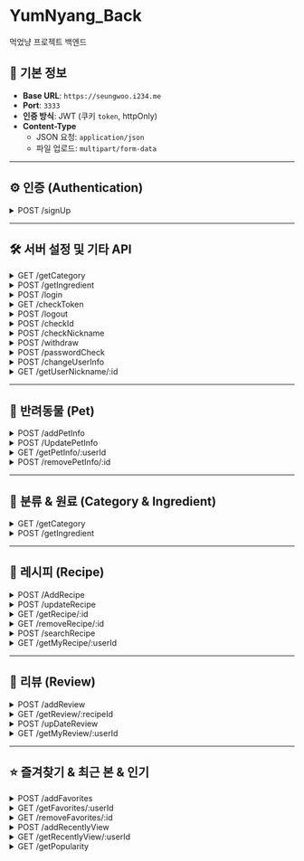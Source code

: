 # YumNyang_Back

먹었냥 프로젝트 백엔드

## 🔧 기본 정보

- **Base URL**: `https://seungwoo.i234.me`
- **Port**: `3333`
- **인증 방식**: JWT (쿠키 `token`, httpOnly)
- **Content-Type**
  - JSON 요청: `application/json`
  - 파일 업로드: `multipart/form-data`

---

## ⚙️ 인증 (Authentication)

<details>
<summary>POST /signUp</summary>

- **설명**: 신규 사용자 회원가입
- **Request Body** (`application/json`):
  ```json
  {
    "email": "user@example.com",
    "nickname": "nick",
    "password": "plain_password",
    "name": "뽀삐", // 선택(반려동물 등록 시 필요)
    "type": "dog", // 선택(반려동물 등록 시 필요)
    "age": 3 // 선택
  }
  ```
- **Response**:
  - `200 OK`
    ```json
    { "message": "회원가입이 완료되었습니다." }
    ```
  - `500 Internal Server Error`
    ```json
    { "error": "회원가입에 실패했습니다." }
    ```

</details>

---

## 🛠️ 서버 설정 및 기타 API

<details>
<summary>GET /getCategory</summary>

- **설명**: 원료 대분류 코드 목록 조회 (외부 API 연동)
- **Response**:
  - `200 OK`
    ```json
    { "category": [ { "code": "402001", "codeNm": "농산물" }, ... ] }
    ```
  - `500 Internal Server Error` 오류 메시지 포함
  </details>

<details>
<summary>POST /getIngredient</summary>

- **설명**: 선택된 대분류에 해당하는 상세 원료 목록 조회 (외부 API 연동)
- **Request Body**:
  ```json
  { "upperListSel": "402003" } // 선택
  ```
- **Response**:
  - `200 OK`
    ```json
    { "ingredient": [ { "feedNm": "...", "protQy": "...", ... } ] }
    ```
  - `500 Internal Server Error` 오류 메시지 포함
  </details>

<details>
<summary>POST /login</summary>

- **설명**: 로그인 (JWT 발급)
- **Request Body** (`application/json`):
  ```json
  {
    "email": "user@example.com",
    "password": "plain_password"
  }
  ```
- **Response**:
  - `200 OK`
    ```json
    { "message": "nick님 환영합니다.", "number": 1 }
    ```
    - 쿠키에 `token` 설정 (30분 유효, httpOnly)
  - `401 Unauthorized` (비밀번호 5회 이상 실패)
    ```json
    {
      "message": "패스워드 5회 이상 실패했습니다.\n비밀번호 변경 후 다시 시도해주세요."
    }
    ```
  - `404 Not Found` (아이디/비밀번호 불일치)
    ```json
    { "message": "아이디 또는 패스워드가 올바르지않습니다." }
    ```
  - `500 Internal Server Error`
    ```json
    { "error": "로그인 중 오류가 발생했습니다." }
    ```

</details>

<details>
<summary>GET /checkToken</summary>

- **설명**: 토큰 검증 및 갱신
- **Headers**: `Cookie: token=...`
- **Response**:
  - `200 OK`
    ```json
    {
      "authenticated": true,
      "user": { "email": "user@example.com" }
    }
    ```
    - 쿠키 `token` 재설정
  - `401 Unauthorized` (토큰 없음/만료)
    ```json
    { "message": "토큰이 없습니다." }
    ```
    또는
    ```json
    { "message": "유효하지 않은 토큰입니다." }
    ```
  - `500 Internal Server Error`
    ```json
    { "error": "비정상적 접근입니다." }
    ```

</details>

<details>
<summary>POST /logout</summary>

- **설명**: 로그아웃 (토큰 삭제)
- **Headers**: `Cookie: token=...`
- **Response**:
  - `200 OK`
    ```json
    { "message": "로그아웃되었습니다." }
    ```
  - `500 Internal Server Error`
    ```json
    { "error": "로그아웃에 실패했습니다." }
    ```

</details>

<details>
<summary>POST /checkId</summary>

- **설명**: 이메일(아이디) 중복 확인
- **Request Body** (`application/json`):
  ```json
  { "email": "user@example.com" }
  ```
- **Response**:
  - `200 OK` `{ "message": "사용가능한 아이디입니다." }`
  - `404 Not Found` `{ "message": "존재하는 아이디입니다." }`
  - `500 Internal Server Error` `{ "error": "서버에 문제가 발생했습니다." }`
  </details>

<details>
<summary>POST /checkNickname</summary>

- **설명**: 닉네임 중복 확인
- **Request Body** (`application/json`):
  ```json
  { "nickname": "nickname" }
  ```
- **Response**:
  - `200 OK` `{ "message": "사용가능한 닉네임입니다." }`
  - `404 Not Found` `{ "message": "존재하는 닉네임입니다." }`
  - `500 Internal Server Error` `{ "error": "서버에 문제가 발생했습니다." }`
  </details>

<details>
<summary>POST /withdraw</summary>

- **설명**: 회원 탈퇴
- **Request Body** (`application/json`):
  ```json
  {
    "id": 1,
    "email": "user@example.com",
    "password": "plain_password"
  }
  ```
- **Response**:
  - `200 OK` `{ "message": "회원탈퇴되었습니다." }`
  - `404 Bad Request` `{ "message": "올바르지못한 형식입니다." }`
  - `500 Internal Server Error` `{ "error": "회원탈퇴에 실패했습니다." }`
  </details>

<details>
<summary>POST /passwordCheck</summary>

- **설명**: 비밀번호 확인
- **Request Body** (`application/json`):
  ```json
  {
    "id": 1,
    "email": "user@example.com",
    "password": "plain_password"
  }
  ```
- **Response**:
  - `200 OK` `{ "message": "비밀번호가 확인되었습니다." }`
  - `404 Not Found` `{ "message": "패스워드가 올바르지않습니다." }`
  - `500 Internal Server Error` `{ "error": "서버에 오류가 발생했습니다." }`
  </details>

<details>
<summary>POST /changeUserInfo</summary>

- **설명**: 사용자 정보(닉네임/비밀번호) 변경
- **Request Body** (`application/json`):
  ```json
  {
    "id": 1,
    "nickname": "newNick", // 선택
    "password": "newPassword" // 선택
  }
  ```
- **Response**:
  - `200 OK` `{ "message": "회원정보 변경이 완료되었습니다." }`
  - `500 Internal Server Error` `{ "error": "회원 정보 변경에 실패했습니다." }`
  </details>

<details>
<summary>GET /getUserNickname/:id</summary>

- **설명**: 사용자 조회
- **Response**:
  - `200 OK` `{  "nickname": "userNickname" }`
  - `404 Not Found` `{ "message": "유저가 존재하지않습니다." }`
  - `500 Internal Server Error` `{ "error": "유저 정보를 가져오는데 실패했습니다." }`
  </details>

---

## 🐶 반려동물 (Pet)

<details>
<summary>POST /addPetInfo</summary>

- **설명**: 반려동물 정보 등록
- **Request Body** (`application/json`):
  ```json
  {
    "userId": 1,
    "name": "뽀삐",
    "type": "dog",
    "age": 3 // 선택
  }
  ```
- **Response**:
  - `200 OK` `{ "message": "펫 정보가 입력되었습니다." }`
  - `500 Internal Server Error` `{ "error": "반려동물 정보를 입력하는데 실패했습니다." }`

</details>

<details>
<summary>POST /UpdatePetInfo</summary>

- **설명**: 반려동물 정보 수정
- **Request Body**:
  ```json
  {
    "id": 10,
    "userId": 1,
    "name": "뽀삐",
    "type": "dog",
    "age": 4 //선택
  }
  ```
- **Response**:
  - `200 OK` `{ "message": "펫 정보가 변경되었습니다." }`
  - `500 Internal Server Error` `{ "error": "반려동물 정보를 변경하는데 실패했습니다." }`

</details>

<details>
<summary>GET /getPetInfo/:userId</summary>

- **설명**: 반려동물 정보 조회
- **Response**:
  - `200 OK` `{ "pets": [ /* 배열 */ ] }`
  - `404 Not Found` `{ "message": "등록된 펫이 없습니다." }`
  - `500 Internal Server Error` `{ "error": "반려동물 정보를 가져오는데 실패했습니다." }`

</details>

<details>
<summary>POST /removePetInfo/:id</summary>

- **설명**: 반려동물 정보 삭제
- **Response**:
  - `200 OK` `{ "message": "반려동물 정보를 삭제했습니다." }`
  - `500 Internal Server Error` `{ "error": "반려동물 정보를 삭제하는데 실패했습니다." }`

</details>

---

## 🍱 분류 & 원료 (Category & Ingredient)

<details>
<summary>GET /getCategory</summary>

- **설명**: 원료 대분류 코드 목록 (XML → JSON)
- **Response**:
  - `200 OK`
    ```json
    { "category": [ { "code": "402001", "codeNm": "농산물" }, ... ] }
    ```
  - `500 Internal Server Error`

</details>

<details>
<summary>POST /getIngredient</summary>

- **설명**: 원료 상세 목록 (XML → JSON)
- **Request Body**:
  ```json
  { "upperListSel": "402003" }
  ```
- **Response**:
  - `200 OK` `{ "ingredient": [ /* 배열 */ ] }`
  - `500 Internal Server Error`

</details>

---

## 🥘 레시피 (Recipe)

<details>
<summary>POST /AddRecipe</summary>

- **설명**: 레시피 추가
- **Content-Type**: `multipart/form-data`
- **Form Data**:
  - `images`: 파일 최대 10개 // 선택
  - `userId`, `title`, `description[]`, `targetPetType`, `foodCategory`, `cookingTimeLimit`, `level`, `caloriesPerServing`, `favoritesCount`, `carbs`, `protein`, `fat`, `calcium`, `phosphorus`, `moisture`, `fiber`
  - `ingredientsName[]`, `ingredientsAmount[]`, `ingredientsUnit[]` // 선택
- **Response**:
  - `200 OK` `{ "message": "레시피 추가가 완료되었습니다." }`
  - `500 Internal Server Error`

</details>

<details>
<summary>POST /updateRecipe</summary>

- **설명**: 레시피 수정
- **Content-Type**: `multipart/form-data`
- **Form Data**:
  - `recipeId`
  - `keepUrls`, `newImages` 파일 최대 10개(변경되지않은 이미지, 변경된 이미지) // 선택
  - `userId`, `title`, `description[]`, `descriptionChange[]`, `mainChange`, `targetPetType`, `foodCategory`, `cookingTimeLimit`, `level`, `caloriesPerServing`, `favoritesCount`, `carbs`, `protein`, `fat`, `calcium`, `phosphorus`, `moisture`, `fiber`
  - `ingredientsName`, `ingredientsAmount`, `ingredientsUnit` //선택
- **Response**:
  - `200 OK` `{ "message": "레시피가 수정되었습니다." }`
  - `500 Internal Server Error`

</details>

<details>
<summary>GET /getRecipe/:id</summary>

- **설명**: 레시피 조회 (조회수 증가)
- **Response**:
  - `200 OK` `{ "recipe": { /* RECIPES */ }, "description": [ /* DESCRIPTION */ ],  "ingredient": [ /* INGREDIENT */ ]}`
  - `404 Not Found` `{ "message": "레시피가 존재하지않습니다." }`
  - `500 Internal Server Error`

</details>

<details>
<summary>GET /removeRecipe/:id</summary>

- **설명**: 레시피 삭제 (이미지 파일 삭제 포함)
- **Response**:
  - `200 OK` `{ "message": "레시피가 삭제되었습니다." }`
  - `500 Internal Server Error`

</details>

<details>
<summary>POST /searchRecipe</summary>

- **설명**: 레시피 검색 (반려동물/분류/원료)
- **Request Body**:
  ```json
  { "pet": "dog", "food": "meat", "ingredient": "salmon" } // 선택
  ```
- **Response**:
  - `200 OK` `{ "recipe": [ /* 배열 */ ] }`
  - `500 Internal Server Error`

</details>

<details>
<summary>GET /getMyRecipe/:userId</summary>

- **설명**: 사용자별 레시피 목록
- **Response**:
  - `200 OK` `{ "recipe": [ { "ID", "MAIN_IMAGE_URL", "TITLE" }, ... ] }`
  - `404 Not Found` `{ "message": "레시피가 없습니다." }`
  - `500 Internal Server Error`

</details>

---

## 💬 리뷰 (Review)

<details>
<summary>POST /addReview</summary>

- **설명**: 리뷰 추가
- **Request Body**:
  ```json
  { "recipeId": 1, "userId": 2, "ratingScore": 4, "commentText": "맛있어요!" }
  ```
- **Response**:
  - `200 OK` `{ "message": "리뷰가 정상적으로 등록되었습니다." }`
  - `500 Internal Server Error`

</details>

<details>
<summary>GET /getReview/:recipeId</summary>

- **설명**: 레시피별 리뷰 조회
- **Response**:
  - `200 OK` `{ "review": [ /* 배열 */ ] }`
  - `404 Not Found` `{ "error": "리뷰가 없습니다." }`
  - `500 Internal Server Error`

</details>

<details>
<summary>POST /upDateReview</summary>

- **설명**: 리뷰 수정/삭제
- **Request Body**:
  ```json
  { "id": 5, "type": "update", "ratingScore": 3, "commentText": "괜찮아요" }
  ```
- **Response**:
  - `200 OK` `{ "message": "업데이트 성공" }` or `{ "message": "삭제 성공" }`
  - `500 Internal Server Error`

</details>

<details>
<summary>GET /getMyReview/:userId</summary>

- **설명**: 사용자별 리뷰 조회
- **Response**:
  - `200 OK` `{ "reviews": [ /* 배열 */ ] }`
  - `404 Not Found` `{ "message": "리뷰가 없습니다." }`
  - `500 Internal Server Error`

</details>

---

## ⭐ 즐겨찾기 & 최근 본 & 인기

<details>
<summary>POST /addFavorites</summary>

- **설명**: 즐겨찾기 추가
- **Request Body**:
  ```json
  { "userId": 2, "recipeId": 1 }
  ```
- **Response**:
  - `200 OK` `{ "message": "즐겨찾기 추가" }`
  - `500 Internal Server Error`

</details>

<details>
<summary>GET /getFavorites/:userId</summary>

- **설명**: 즐겨찾기 조회
- **Response**:
  - `200 OK` `{ "favorites": [ /* 배열 */ ] }`
  - `500 Internal Server Error`

</details>

<details>
<summary>GET /removeFavorites/:id</summary>

- **설명**: 즐겨찾기 삭제
- **Response**:
  - `200 OK` `{ "message": "즐겨찾기 삭제" }`
  - `500 Internal Server Error`

</details>

<details>
<summary>POST /addRecentlyView</summary>

- **설명**: 최근 본 레시피 추가
- **Request Body**:
  ```json
  { "userId": 2, "recipeId": 1 }
  ```
- **Response**:
  - `200 OK` `{ "message": "최근 본 레시피 추가 완료" }`
  - `500 Internal Server Error`

</details>

<details>
<summary>GET /getRecentlyView/:userId</summary>

- **설명**: 최근 본 레시피 조회
- **Response**:
  - `200 OK` `{ "recentlyView": [ /* 배열 */ ] }`
  - `500 Internal Server Error`

</details>

<details>
<summary>GET /getPopularity</summary>

- **설명**: 상위 5개 인기 레시피
- **Response**:
  - `200 OK` `{ "popularity": [ /* 배열 */ ] }`
  - `500 Internal Server Error`

</details>
